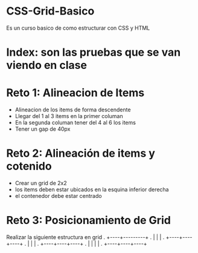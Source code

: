 # CSS-Grid-Basico
Es un curso basico de como estructurar con CSS y HTML


# Index: son las pruebas que se van viendo en clase

# Reto 1: Alineacion de Items
- Alineacion de los items de forma descendente
- Llegar del 1 al 3 items en la primer columan
- En la segunda columan tener del 4 al 6 los items
- Tener un gap de 40px

# Reto 2: Alineación de items y cotenido
- Crear un grid de 2x2
- los items deben estar ubicados en la esquina inferior derecha
- el contenedor debe estar centrado

# Reto 3: Posicionamiento de Grid

Realizar la siguiente estructura en grid
. +----+---------+
. |    |         |
. +----+----+----+
. |         |    |
. +----+----+----+
. |    |    |    |
. +----+----+----+